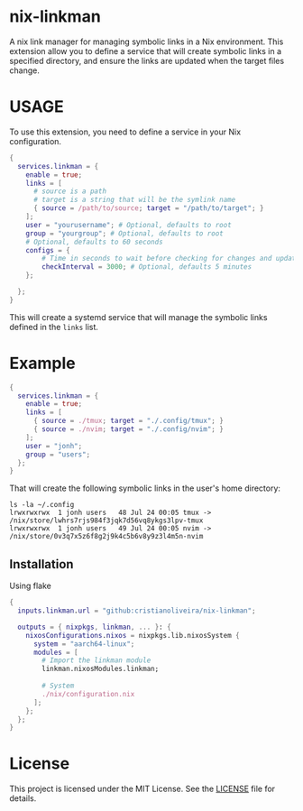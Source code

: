 # nix-linkman

A nix link manager for managing symbolic links in a Nix environment. 
This extension allow you to define a service that will create symbolic links in a specified directory,
and ensure the links are updated when the target files change.

# USAGE

To use this extension, you need to define a service in your Nix configuration.

```nix
{
  services.linkman = {
    enable = true;
    links = [
      # source is a path
      # target is a string that will be the symlink name
      { source = /path/to/source; target = "/path/to/target"; }
    ];
    user = "yourusername"; # Optional, defaults to root
    group = "yourgroup"; # Optional, defaults to root
    # Optional, defaults to 60 seconds
    configs = {
        # Time in seconds to wait before checking for changes and updating links
        checkInterval = 3000; # Optional, defaults 5 minutes
    };

  };
}
```
This will create a systemd service that will manage the symbolic links defined in the `links` list.

# Example

```nix
{
  services.linkman = {
    enable = true;
    links = [
      { source = ./tmux; target = "./.config/tmux"; }
      { source = ./nvim; target = "./.config/nvim"; }
    ];
    user = "jonh";
    group = "users";
  };
}
```

That will create the following symbolic links in the user's home directory:
```
ls -la ~/.config
lrwxrwxrwx  1 jonh users   48 Jul 24 00:05 tmux -> /nix/store/lwhrs7rjs984f3jqk7d56vq8ykgs3lpv-tmux
lrwxrwxrwx  1 jonh users   49 Jul 24 00:05 nvim -> /nix/store/0v3q7x5z6f8g2j9k4c5b6v8y9z3l4m5n-nvim
```

## Installation

Using flake
```nix
{
  inputs.linkman.url = "github:cristianoliveira/nix-linkman";

  outputs = { nixpkgs, linkman, ... }: {
    nixosConfigurations.nixos = nixpkgs.lib.nixosSystem {
      system = "aarch64-linux";
      modules = [
        # Import the linkman module
        linkman.nixosModules.linkman;
  
        # System
        ./nix/configuration.nix
      ];
    };
  };
}

```

# License

This project is licensed under the MIT License. See the [LICENSE](LICENSE) file for details.
